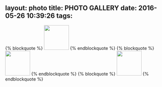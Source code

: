 layout: photo
title: PHOTO GALLERY
date: 2016-05-26 10:39:26
tags:
---
{% blockquote %}
<img src="/images/i1.jpg"  height="80px" width="80px">
{% endblockquote %}
{% blockquote %}
<img src="/images/i2.jpg"  height="80px" width="80px">
{% endblockquote %}
{% blockquote %}
<img src="/images/i2.jpg"  height="80px" width="80px">
{% endblockquote %}

<!--{% img [img] /images/i1.jpg [width] [height] %}-->


